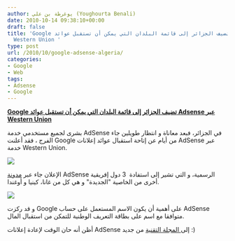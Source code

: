 ```yaml
---
author: يوغرطة بن علي (Youghourta Benali)
date: 2010-10-14 09:38:10+00:00
draft: false
title: 'Google تضيف الجزائر إلى قائمة البلدان التي يمكن أن تستقبل عوائد Adsense عبر
  Western Union '
type: post
url: /2010/10/google-adsense-algeria/
categories:
- Google
- Web
tags:
- Adsense
- Google
---
```


**[Google تضيف الجزائر إلى قائمة البلدان التي يمكن أن تستقبل عوائد Adsense عبر Western Union](https://www.it-scoop.com/2010/10/google-adsense-algeria/)**




بشرى لجميع مستخدمي خدمة AdSense في الجزائر، فبعد معاناة و انتظار طويلين جاء الفرج ، فقد أعلنت Google من أيام عن إتاحة استقبال عوائد إعلانات AdSense عبر خدمة Western Union.







[![](https://www.it-scoop.com/wp-content/uploads/2010/10/google-adsense-logo.gif)
](https://www.it-scoop.com/wp-content/uploads/2010/10/google-adsense-logo.gif)


الإعلان جاء عبر [مدونة](http://adsense.blogspot.com/2010/10/western-union-now-launched-in-four.html) AdSense الرسمية، و التي تشير إلى استفادة  3 دول إفريقية أخرى من الخاصية "الجديدة" و هي كل من غانا، كينيا و أوغندا.


[![](https://www.it-scoop.com/wp-content/uploads/2010/10/WU-Adsense.png)
](https://www.it-scoop.com/2010/10/google-adsense-algeria/)


و قد ركزت Google على أهمية أن يكون الاسم المستعمل على حساب AdSense متوافقا مع اسم على بطاقة التعريف الوطنية للتمكن من استقبال المال.

أظن أنه حان الوقت لإعادة إعلانات AdSense إلى[ المجلة التقنية](https://www.it-scoop.com) من جديد :)
